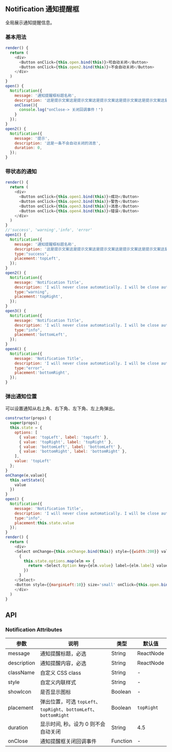 ## Notification 通知提醒框

全局展示通知提醒信息。

### 基本用法

<!--DemoStart--> 
```js
render() {
  return (
    <div>
      <Button onClick={this.open.bind(this)}>可自动关闭</Button>
      <Button onClick={this.open2.bind(this)}>不会自动关闭</Button>
    </div>
  )
}
open() {
  Notification({
    message: '通知提醒框标题名称',
    description: '这是提示文案这是提示文案这是提示文案这是提示文案这是提示文案这是提示文案这是提示文案这是提示文案',
    onClose(){
      console.log("onClose-> 关闭回调事件！")
    }
  });
}
open2() {
  Notification({
    message: '提示',
    description: '这是一条不会自动关闭的消息',
    duration: 0,
  });
}
```
<!--End-->


### 带状态的通知

<!--DemoStart--> 
```js
render() {
  return (
    <div>
      <Button onClick={this.open1.bind(this)}>成功</Button>
      <Button onClick={this.open2.bind(this)}>警告</Button>
      <Button onClick={this.open3.bind(this)}>消息</Button>
      <Button onClick={this.open4.bind(this)}>错误</Button>
    </div>
  )
}
//'success', 'warning','info', 'error'
open1() {
  Notification({
    message: '通知提醒框标题名称',
    description: '这是提示文案这是提示文案这是提示文案这是提示文案这是提示文案这是提示文案这是提示文案这是提示文案',
    type:"success",
    placement:'topLeft',
  });
}
open2() {
  Notification({
    message: 'Notification Title',
    description: 'I will never close automatically. I will be close automatically. I will never close automatically.',
    type:"warning",
    placement:'topRight',
  });
}
open3() {
  Notification({
    message: 'Notification Title',
    description: 'I will never close automatically. I will be close automatically. I will never close automatically.',
    type:"info",
    placement:'bottomLeft',
  });
}
open4() {
  Notification({
    message: 'Notification Title',
    description: 'I will never close automatically. I will be close automatically. I will never close automatically.',
    type:"error",
    placement:'bottomRight',
  });
}
```
<!--End-->

### 弹出通知位置

可以设置通知从右上角、右下角、左下角、左上角弹出。

<!--DemoStart--> 
```js
constructor(props) {
  super(props);
  this.state = {
    options: [
      { value: 'topLeft', label: 'topLeft' }, 
      { value: 'topRight', label: 'topRight' }, 
      { value: 'bottomLeft', label: 'bottomLeft' }, 
      { value: 'bottomRight', label: 'bottomRight' }, 
    ],
    value: 'topLeft'
  };
}
onChange(e,value){
  this.setState({
    value
  })
}
open() {
  Notification({
    message: 'Notification Title',
    description: 'I will never close automatically. I will be close automatically. I will never close automatically.',
    type:"info",
    placement:this.state.value
  });
}
render() {
  return (
    <div>
    <Select onChange={this.onChange.bind(this)} style={{width:200}} value={this.state.value}>
      {
        this.state.options.map(elm => {
          return <Select.Option key={elm.value} label={elm.label} value={elm.value} disabled={elm.disabled} />
        })
      }
    </Select>
    <Button style={{marginLeft:10}} size='small' onClick={this.open.bind(this)}>点击</Button>
    </div>
  )
}
```
<!--End-->

## API

### Notification Attributes

| 参数 | 说明 | 类型 | 默认值 |
|--------- |-------- |--------- |-------- |
| message | 通知提醒标题，必选 | String|ReactNode | - |
| description | 通知提醒内容，必选 | String|ReactNode | - |
| className | 自定义 CSS class | String | - |
| style | 自定义内联样式 | String | - |
| showIcon | 是否显示图标 | Boolean | - |
| placement | 弹出位置，可选 `topLeft`、`topRight`、`bottomLeft`、`bottomRight` | Boolean | `topRight` |
| duration | 显示时间, 秒。设为 0 则不会自动关闭 | String | 4.5 |
| onClose | 通知提醒框关闭回调事件 | Function | - |